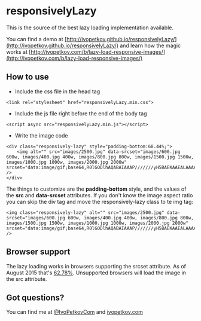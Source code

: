 # responsivelyLazy

This is the source of the best lazy loading implementation available.

You can find a demo at [http://ivopetkov.github.io/responsivelyLazy/](http://ivopetkov.github.io/responsivelyLazy/) and learn how the magic works at [http://ivopetkov.com/b/lazy-load-responsive-images/](http://ivopetkov.com/b/lazy-load-responsive-images/)

## How to use

* Include the css file in the head tag
```
<link rel="stylesheet" href="responsivelyLazy.min.css">
```

* Include the js file right before the end of the body tag 
```
<script async src="responsivelyLazy.min.js"></script>
```

* Write the image code
```
<div class="responsively-lazy" style="padding-bottom:68.44%;">
    <img alt="" src="images/2500.jpg" data-srcset="images/600.jpg 600w, images/400.jpg 400w, images/800.jpg 800w, images/1500.jpg 1500w, images/1000.jpg 1000w, images/2000.jpg 2000w" srcset="data:image/gif;base64,R0lGODlhAQABAIAAAP///////yH5BAEKAAEALAAAAAABAAEAAAICTAEAOw==" />
</div>
```
The things to customize are the **padding-bottom** style, and the values of the **src** and **data-srcset** attributes. If you don't know the image aspect ratio you can skip the div tag and move the responsively-lazy class to te img tag:
```
<img class="responsively-lazy" alt="" src="images/2500.jpg" data-srcset="images/600.jpg 600w, images/400.jpg 400w, images/800.jpg 800w, images/1500.jpg 1500w, images/1000.jpg 1000w, images/2000.jpg 2000w" srcset="data:image/gif;base64,R0lGODlhAQABAIAAAP///////yH5BAEKAAEALAAAAAABAAEAAAICTAEAOw==" />
```

## Browser support

The lazy loading works in browsers supporting the srcset attribute. As of August 2015 that's [62.78%](http://caniuse.com/#feat=srcset). Unsupported browsers will load the image in the src attribute.

## Got questions?
You can find me at [@IvoPetkovCom](https://twitter.com/IvoPetkovCom) and [ivopetkov.com](http://ivopetkov.com)